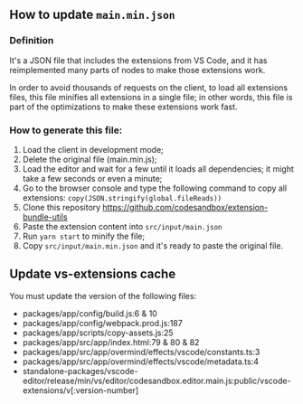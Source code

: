## How to update `main.min.json`

### Definition
It's a JSON file that includes the extensions from VS Code, and it has reimplemented many parts of nodes to make those extensions work. 

In order to avoid thousands of requests on the client, to load all extensions files, this file minifies all extensions in a single file; in other words, this file is part of the optimizations to make these extensions work fast.

### How to generate this file:
1. Load the client in development mode;
2. Delete the original file (main.min.js);
3. Load the editor and wait for a few until it loads all dependencies; it might take a few seconds or even a minute;
4. Go to the browser console and type the following command to copy all extensions: `copy(JSON.stringify(global.fileReads))`
5. Clone this repository https://github.com/codesandbox/extension-bundle-utils
6. Paste the extension content into `src/input/main.json`
7. Run `yarn start` to minify the file;
8. Copy `src/input/main.min.json` and it's ready to paste the original file.

## Update vs-extensions cache
You must update the version of the following files:
- packages/app/config/build.js:6 & 10
- packages/app/config/webpack.prod.js:187
- packages/app/scripts/copy-assets.js:25
- packages/app/src/app/index.html:79 & 80 & 82
- packages/app/src/app/overmind/effects/vscode/constants.ts:3
- packages/app/src/app/overmind/effects/vscode/metadata.ts:4
- standalone-packages/vscode-editor/release/min/vs/editor/codesandbox.editor.main.js:public/vscode-extensions/v[:version-number]
